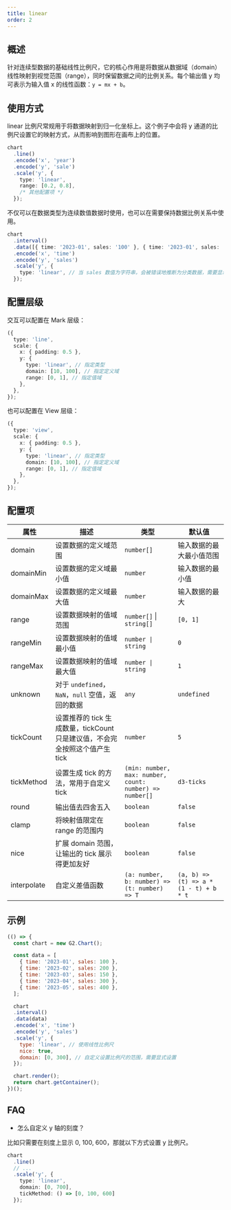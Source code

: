 ```yaml
---
title: linear
order: 2
---
```


## 概述

针对连续型数据的基础线性比例尺，它的核心作用是将数据从数据域（domain）线性映射到视觉范围（range），同时保留数据之间的比例关系。每个输出值 y 均可表示为输入值 x 的线性函数：`y = mx + b`。

## 使用方式

linear 比例尺常规用于将数据映射到归一化坐标上。这个例子中会将 y 通道的比例尺设置它的映射方式，从而影响到图形在画布上的位置。

```ts
chart
  .line()
  .encode('x', 'year')
  .encode('y', 'sale')
  .scale('y', {
    type: 'linear',
    range: [0.2, 0.8],
    /* 其他配置项 */
  });
```

不仅可以在数据类型为连续数值数据时使用，也可以在需要保持数据比例关系中使用。

```ts
chart
  .interval()
  .data([{ time: '2023-01', sales: '100' }, { time: '2023-01', sales: '300' }])
  .encode('x', 'time')
  .encode('y', 'sales')
  .scale('y', {
    type: 'linear', // 当 sales 数值为字符串，会被错误地推断为分类数据，需要显示设置比例尺类型
  });
```

## 配置层级

交互可以配置在 Mark 层级：

```ts
({
  type: 'line',
  scale: {
    x: { padding: 0.5 },
    y: {
      type: 'linear', // 指定类型
      domain: [10, 100], // 指定定义域
      range: [0, 1], // 指定值域
    },
  },
});
```

也可以配置在 View 层级：

```ts
({
  type: 'view',
  scale: {
    x: { padding: 0.5 },
    y: {
      type: 'linear', // 指定类型
      domain: [10, 100], // 指定定义域
      range: [0, 1], // 指定值域
    },
  },
});
```

## 配置项

| 属性 | 描述 | 类型 | 默认值|
| -------------| ----------------------------------------------------------- | -----| -------|
| domain      | 设置数据的定义域范围                                            | `number[]` | 输入数据的最大最小值范围 |
| domainMin      | 设置数据的定义域最小值                                     | `number` | 输入数据的最小值 |
| domainMax      | 设置数据的定义域最大值                                           | `number` | 输入数据的最大 |
| range       | 设置数据映射的值域范围                                           | `number[]` \| `string[]` | `[0, 1]` |
| rangeMin       | 设置数据映射的值域最小值                                        | `number \| string` | `0` |
| rangeMax       | 设置数据映射的值域最大值                                      | `number \| string` | `1` |
| unknown     | 对于 `undefined`， `NaN`，`null` 空值，返回的数据                | `any` | `undefined` |
| tickCount   | 设置推荐的 tick 生成数量，tickCount 只是建议值，不会完全按照这个值产生 tick | `number` | `5` |
| tickMethod  | 设置生成 tick 的方法，常用于自定义 tick                           | `(min: number, max: number, count: number) => number[]`      | `d3-ticks` |
| round       | 输出值去四舍五入                                                | `boolean` | `false` |
| clamp       | 将映射值限定在 range 的范围内                                     | `boolean` | `false` |
| nice        | 扩展 domain 范围，让输出的 tick 展示得更加友好                     | `boolean` | `false` |
| interpolate | 自定义差值函数                                                  | `(a: number, b: number) => (t: number) => T` | `(a, b) => (t) => a * (1 - t) + b * t` |

## 示例

```js | ob
(() => {
  const chart = new G2.Chart();

  const data = [
    { time: '2023-01', sales: 100 },
    { time: '2023-02', sales: 200 },
    { time: '2023-03', sales: 150 },
    { time: '2023-04', sales: 300 },
    { time: '2023-05', sales: 400 },
  ];

  chart
  .interval()
  .data(data)
  .encode('x', 'time')
  .encode('y', 'sales')
  .scale('y', {
    type: 'linear', // 使用线性比例尺
    nice: true,
    domain: [0, 300], // 自定义设置比例尺的范围，需要显式设置
  });

  chart.render();
  return chart.getContainer();
})();
```

## FAQ

- 怎么自定义 y 轴的刻度？

比如只需要在刻度上显示 0, 100, 600，那就以下方式设置 y 比例尺。

```ts
chart
  .line()
  // ...
  .scale('y', {
    type: 'linear',
    domain: [0, 700],
    tickMethod: () => [0, 100, 600]
  });
```
